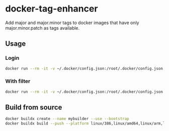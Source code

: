 # docker-tag-enhancer

Add major and major.minor tags to docker images that have only major.minor.patch as tags available.

## Usage

### Login

```bash
docker run --rm -it -v ~/.docker/config.json:/root/.docker/config.json oidatiftla/docker-tag-enhancer --login --registry registry.example.com
```

### With filter

```bash
docker run --rm -it -v ~/.docker/config.json:/root/.docker/config.json oidatiftla/docker-tag-enhancer -s registry.example.com/name1 -d registry.example.com/name2 -f '^((?!-rc|^8\.|^9\.|^10\.|^11\.|^12\.).)*$'
```

## Build from source

```bash
docker buildx create --name mybuilder --use --bootstrap
docker buildx build --push --platform linux/386,linux/amd64,linux/arm,linux/arm64 --pull -t oidatiftla/docker-tag-enhancer .
```
